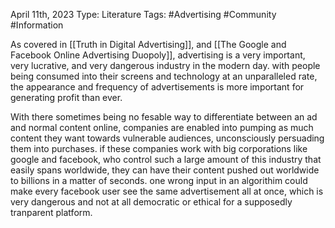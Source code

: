 April 11th, 2023
Type: Literature
Tags: #Advertising #Community #Information 

As covered in [[Truth in Digital Advertising]], and [[The Google and Facebook Online Advertising Duopoly]], advertising is a very important, very lucrative, and very dangerous industry in the modern day. with people being consumed into their screens and technology at an unparalleled rate, the appearance and frequency of advertisements is more important for generating profit than ever.

With there sometimes being no fesable way to differentiate between an ad and normal content online, companies are enabled into pumping as much content they want towards vulnerable audiences, unconsciously persuading them into purchases. if these companies work with big corporations like google and facebook, who control such a large amount of this industry that easily spans worldwide, they can have their content pushed out worldwide to billions in a matter of seconds. one wrong input in an algorithim could make every facebook user see the same advertisement all at once, which is very dangerous and not at all democratic or ethical for a supposedly tranparent platform. 